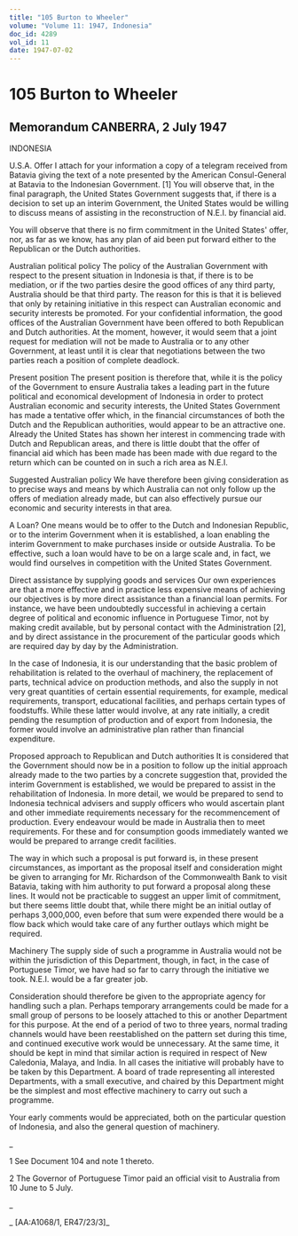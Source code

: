 ```yaml
---
title: "105 Burton to Wheeler"
volume: "Volume 11: 1947, Indonesia"
doc_id: 4289
vol_id: 11
date: 1947-07-02
---
```


# 105 Burton to Wheeler

## Memorandum CANBERRA, 2 July 1947

INDONESIA

U.S.A. Offer I attach for your information a copy of a telegram received from Batavia giving the text of a note presented by the American Consul-General at Batavia to the Indonesian Government. [1] You will observe that, in the final paragraph, the United States Government suggests that, if there is a decision to set up an interim Government, the United States would be willing to discuss means of assisting in the reconstruction of N.E.I. by financial aid.

You will observe that there is no firm commitment in the United States' offer, nor, as far as we know, has any plan of aid been put forward either to the Republican or the Dutch authorities.

Australian political policy The policy of the Australian Government with respect to the present situation in Indonesia is that, if there is to be mediation, or if the two parties desire the good offices of any third party, Australia should be that third party. The reason for this is that it is believed that only by retaining initiative in this respect can Australian economic and security interests be promoted. For your confidential information, the good offices of the Australian Government have been offered to both Republican and Dutch authorities. At the moment, however, it would seem that a joint request for mediation will not be made to Australia or to any other Government, at least until it is clear that negotiations between the two parties reach a position of complete deadlock.

Present position The present position is therefore that, while it is the policy of the Government to ensure Australia takes a leading part in the future political and economical development of Indonesia in order to protect Australian economic and security interests, the United States Government has made a tentative offer which, in the financial circumstances of both the Dutch and the Republican authorities, would appear to be an attractive one. Already the United States has shown her interest in commencing trade with Dutch and Republican areas, and there is little doubt that the offer of financial aid which has been made has been made with due regard to the return which can be counted on in such a rich area as N.E.I.

Suggested Australian policy We have therefore been giving consideration as to precise ways and means by which Australia can not only follow up the offers of mediation already made, but can also effectively pursue our economic and security interests in that area.

A Loan? One means would be to offer to the Dutch and Indonesian Republic, or to the interim Government when it is established, a loan enabling the interim Government to make purchases inside or outside Australia. To be effective, such a loan would have to be on a large scale and, in fact, we would find ourselves in competition with the United States Government.

Direct assistance by supplying goods and services Our own experiences are that a more effective and in practice less expensive means of achieving our objectives is by more direct assistance than a financial loan permits. For instance, we have been undoubtedly successful in achieving a certain degree of political and economic influence in Portuguese Timor, not by making credit available, but by personal contact with the Administration [2], and by direct assistance in the procurement of the particular goods which are required day by day by the Administration.

In the case of Indonesia, it is our understanding that the basic problem of rehabilitation is related to the overhaul of machinery, the replacement of parts, technical advice on production methods, and also the supply in not very great quantities of certain essential requirements, for example, medical requirements, transport, educational facilities, and perhaps certain types of foodstuffs. While these latter would involve, at any rate initially, a credit pending the resumption of production and of export from Indonesia, the former would involve an administrative plan rather than financial expenditure.

Proposed approach to Republican and Dutch authorities It is considered that the Government should now be in a position to follow up the initial approach already made to the two parties by a concrete suggestion that, provided the interim Government is established, we would be prepared to assist in the rehabilitation of Indonesia. In more detail, we would be prepared to send to Indonesia technical advisers and supply officers who would ascertain plant and other immediate requirements necessary for the recommencement of production. Every endeavour would be made in Australia then to meet requirements. For these and for consumption goods immediately wanted we would be prepared to arrange credit facilities.

The way in which such a proposal is put forward is, in these present circumstances, as important as the proposal itself and consideration might be given to arranging for Mr. Richardson of the Commonwealth Bank to visit Batavia, taking with him authority to put forward a proposal along these lines. It would not be practicable to suggest an upper limit of commitment, but there seems little doubt that, while there might be an initial outlay of perhaps 3,000,000, even before that sum were expended there would be a flow back which would take care of any further outlays which might be required.

Machinery The supply side of such a programme in Australia would not be within the jurisdiction of this Department, though, in fact, in the case of Portuguese Timor, we have had so far to carry through the initiative we took. N.E.I. would be a far greater job.

Consideration should therefore be given to the appropriate agency for handling such a plan. Perhaps temporary arrangements could be made for a small group of persons to be loosely attached to this or another Department for this purpose. At the end of a period of two to three years, normal trading channels would have been reestablished on the pattern set during this time, and continued executive work would be unnecessary. At the same time, it should be kept in mind that similar action is required in respect of New Caledonia, Malaya, and India. In all cases the initiative will probably have to be taken by this Department. A board of trade representing all interested Departments, with a small executive, and chaired by this Department might be the simplest and most effective machinery to carry out such a programme.

Your early comments would be appreciated, both on the particular question of Indonesia, and also the general question of machinery.

_

1 See Document 104 and note 1 thereto.

2 The Governor of Portuguese Timor paid an official visit to Australia from 10 June to 5 July.

_

_ [AA:A1068/1, ER47/23/3]_
